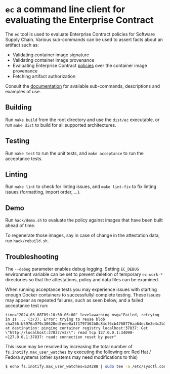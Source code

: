 # `ec` a command line client for evaluating the Enterprise Contract

The `ec` tool is used to evaluate Enterprise Contract policies for Software
Supply Chain. Various sub-commands can be used to assert facts about an artifact
such as:
  * Validating container image signature
  * Validating container image provenance
  * Evaluating Enterprise Contract [policies][pol] over the container image provenance
  * Fetching artifact authorization

Consult the [documentation][docs] for available sub-commands, descriptions and
examples of use.

## Building

Run `make build` from the root directory and use the `dist/ec` executable, or
run `make dist` to build for all supported architectures.

## Testing

Run `make test` to run the unit tests, and `make acceptance` to run the
acceptance tests.

## Linting

Run `make lint` to check for linting issues, and `make lint-fix` to fix linting
issues (formatting, import order, ...).

## Demo

Run `hack/demo.sh` to evaluate the policy against images that have been
built ahead of time.

To regenerate those images, say in case of change in the attestation data, run
`hack/rebuild.sh`.

## Troubleshooting

The `--debug` parameter enables debug logging. Setting `EC_DEBUG` environment
variable can be set to prevent deletion of temporary `ec-work-*` directories so
that the attestations, policy and data files can be examined.

When running acceptance tests you may experience issues with starting enough Docker containers to successfullyl complete testing. These issues may appear as repeated failures, such as seen below, and a failed acceptance test run:
```
time="2024-03-08T09:10:50-05:00" level=warning msg="Failed, retrying in 1s ... (3/3). Error: trying to reuse blob sha256:b5976a979c30628edfeee0a1f1797362b0c84cf6cb4760776aa64ec8e3e4c2b3 at destination: pinging container registry localhost:37837: Get \"http://localhost:37837/v2/\": read tcp 127.0.0.1:34090->127.0.0.1:37837: read: connection reset by peer"
```

This issue may be resolved by increasing the total number of `fs.inotify.max_user_watches` by executing the following on: Red Hat / Fedora systems (other systems may need modifications to this)
``` bash
$ echo fs.inotify.max_user_watches=524288 | sudo tee -a /etc/sysctl.conf && sudo sysctl -p
```


[pol]: https://github.com/enterprise-contract/ec-policies/
[docs]: https://enterprisecontract.dev/docs/ec-cli/ec.html
